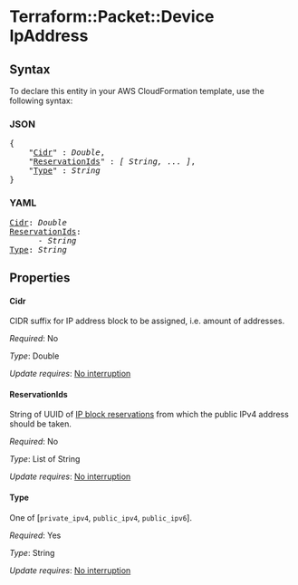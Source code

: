 # Terraform::Packet::Device IpAddress

## Syntax

To declare this entity in your AWS CloudFormation template, use the following syntax:

### JSON

<pre>
{
    "<a href="#cidr" title="Cidr">Cidr</a>" : <i>Double</i>,
    "<a href="#reservationids" title="ReservationIds">ReservationIds</a>" : <i>[ String, ... ]</i>,
    "<a href="#type" title="Type">Type</a>" : <i>String</i>
}
</pre>

### YAML

<pre>
<a href="#cidr" title="Cidr">Cidr</a>: <i>Double</i>
<a href="#reservationids" title="ReservationIds">ReservationIds</a>: <i>
      - String</i>
<a href="#type" title="Type">Type</a>: <i>String</i>
</pre>

## Properties

#### Cidr

CIDR suffix for IP address block to be assigned, i.e. amount of addresses.

_Required_: No

_Type_: Double

_Update requires_: [No interruption](https://docs.aws.amazon.com/AWSCloudFormation/latest/UserGuide/using-cfn-updating-stacks-update-behaviors.html#update-no-interrupt)

#### ReservationIds

String of UUID of [IP block reservations](https://www.terraform.io/docs/providers/packet/r/reserved_ip_block.html) from which the public IPv4 address should be taken.

_Required_: No

_Type_: List of String

_Update requires_: [No interruption](https://docs.aws.amazon.com/AWSCloudFormation/latest/UserGuide/using-cfn-updating-stacks-update-behaviors.html#update-no-interrupt)

#### Type

One of [`private_ipv4`, `public_ipv4`, `public_ipv6`].

_Required_: Yes

_Type_: String

_Update requires_: [No interruption](https://docs.aws.amazon.com/AWSCloudFormation/latest/UserGuide/using-cfn-updating-stacks-update-behaviors.html#update-no-interrupt)

